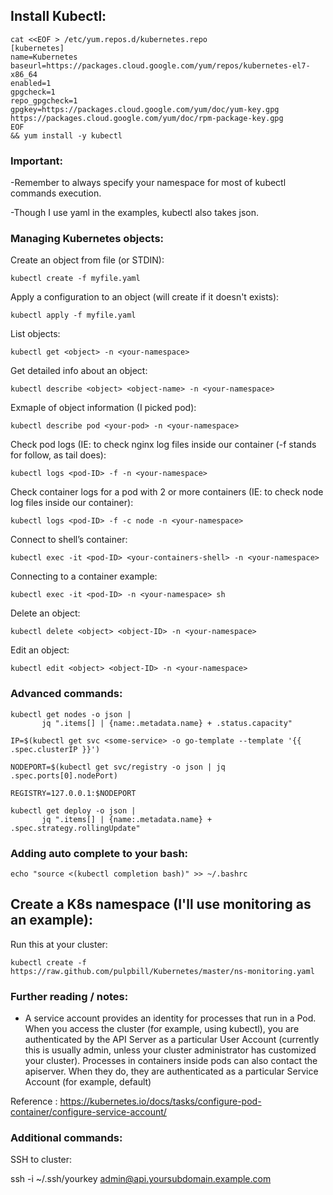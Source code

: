 ## Install Kubectl:
```
cat <<EOF > /etc/yum.repos.d/kubernetes.repo
[kubernetes]
name=Kubernetes
baseurl=https://packages.cloud.google.com/yum/repos/kubernetes-el7-x86_64
enabled=1
gpgcheck=1
repo_gpgcheck=1
gpgkey=https://packages.cloud.google.com/yum/doc/yum-key.gpg https://packages.cloud.google.com/yum/doc/rpm-package-key.gpg
EOF
&& yum install -y kubectl
```
### Important:

-Remember to always specify your namespace for most of kubectl commands execution.

-Though I use yaml in the examples, kubectl also takes json. 

### Managing Kubernetes objects: 

Create an object from file (or STDIN):
```
kubectl create -f myfile.yaml
```
Apply a configuration to an object (will create if it doesn't exists):
```
kubectl apply -f myfile.yaml
```
List objects:
```
kubectl get <object> -n <your-namespace>
```  
Get detailed info about an object:
```
kubectl describe <object> <object-name> -n <your-namespace>
```
Exmaple of object information (I picked pod):
```
kubectl describe pod <your-pod> -n <your-namespace>
```
Check pod logs (IE: to check nginx log files inside our container (-f stands for follow, as tail does):
```
kubectl logs <pod-ID> -f -n <your-namespace>
```
Check container logs for a pod with 2 or more containers (IE: to check node log files inside our container):
```
kubectl logs <pod-ID> -f -c node -n <your-namespace>
```
Connect to shell’s container:
```
kubectl exec -it <pod-ID> <your-containers-shell> -n <your-namespace>
```
Connecting to a container example:
```
kubectl exec -it <pod-ID> -n <your-namespace> sh
```
Delete an object:
```
kubectl delete <object> <object-ID> -n <your-namespace>
```
Edit an object:
```
kubectl edit <object> <object-ID> -n <your-namespace>
```

### Advanced commands:
```
kubectl get nodes -o json |
       jq ".items[] | {name:.metadata.name} + .status.capacity"
```
```
IP=$(kubectl get svc <some-service> -o go-template --template '{{ .spec.clusterIP }}')
```
```
NODEPORT=$(kubectl get svc/registry -o json | jq .spec.ports[0].nodePort)
```
```
REGISTRY=127.0.0.1:$NODEPORT
```
```
kubectl get deploy -o json |
       jq ".items[] | {name:.metadata.name} + .spec.strategy.rollingUpdate"
```
### Adding auto complete to your bash:
```
echo "source <(kubectl completion bash)" >> ~/.bashrc
```

## Create a K8s namespace (I'll use monitoring as an example):
Run this at your cluster:
```
kubectl create -f https://raw.github.com/pulpbill/Kubernetes/master/ns-monitoring.yaml
```
### Further reading / notes:

- A service account provides an identity for processes that run in a Pod.
When you access the cluster (for example, using kubectl), you are authenticated by the API Server as a particular User Account (currently this is usually admin, unless your cluster administrator has customized your cluster). Processes in containers inside pods can also contact the apiserver. When they do, they are authenticated as a particular Service Account (for example, default)

Reference : https://kubernetes.io/docs/tasks/configure-pod-container/configure-service-account/

### Additional commands:

SSH to cluster:

ssh -i ~/.ssh/yourkey admin@api.yoursubdomain.example.com
